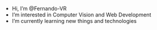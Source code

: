 - Hi, I’m @Fernando-VR
- I’m interested in Computer Vision and Web Development
- I’m currently learning new things and technologies

<!---
Fernando-VR/Fernando-VR is a ✨ special ✨ repository because its `README.md` (this file) appears on your GitHub profile.
You can click the Preview link to take a look at your changes.
--->

